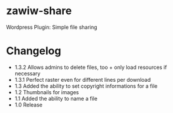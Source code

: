 zawiw-share
===========

Wordpress Plugin: Simple file sharing

Changelog
=========
* 1.3.2 Allows admins to delete files, too + only load resources if necessary
* 1.3.1 Perfect raster even for different lines per download
* 1.3 Added the ability to set copyright informations for a file
* 1.2 Thumbnails for images
* 1.1 Added the ability to name a file
* 1.0 Release
